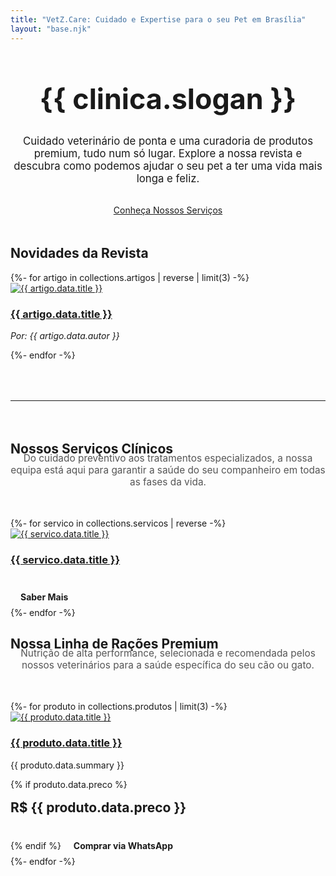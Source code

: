 ```yaml
---
title: "VetZ.Care: Cuidado e Expertise para o seu Pet em Brasília"
layout: "base.njk"
---
```

<div class="container">
  <div class="hero-section">
    <h1>{{ clinica.slogan }}</h1>
    <p>Cuidado veterinário de ponta e uma curadoria de produtos premium, tudo num só lugar. Explore a nossa revista e descubra como podemos ajudar o seu pet a ter uma vida mais longa e feliz.</p>
    <a href="/servicos/" class="cta-button">Conheça Nossos Serviços</a>
  </div>

  <h2 class="section-title">Novidades da Revista</h2>
  
  <div class="card-grid">
    {%- for artigo in collections.artigos | reverse | limit(3) -%}
      <div class="card">
        <a href="{{ artigo.url }}">
          <img src="{{ artigo.data.image }}" alt="{{ artigo.data.title }}" class="card-image">
        </a>
        <div class="card-content">
          <h3><a href="{{ artigo.url }}">{{ artigo.data.title }}</a></h3>
          <p><em>Por: {{ artigo.data.autor }}</em></p>
        </div>
      </div>
    {%- endfor -%}
  </div>

  <hr style="border: 0; height: 1px; background-image: linear-gradient(to right, rgba(0, 0, 0, 0), rgba(0, 0, 0, 0.1), rgba(0, 0, 0, 0)); margin: 4rem 0;">

  <h2 class="section-title">Nossos Serviços Clínicos</h2>
  <p class="section-subtitle">Do cuidado preventivo aos tratamentos especializados, a nossa equipa está aqui para garantir a saúde do seu companheiro em todas as fases da vida.</p>
  <div class="card-grid">
    {%- for servico in collections.servicos | reverse -%}
      <div class="card">
        <a href="{{ servico.url }}"><img src="{{ servico.data.image }}" alt="{{ servico.data.title }}" class="card-image"></a>
        <div class="card-content">
          <h3><a href="{{ servico.url }}">{{ servico.data.title }}</a></h3>
          <a href="{{ servico.url }}" class="cta-button-small">Saber Mais</a>
        </div>
      </div>
    {%- endfor -%}
  </div>

  <h2 class="section-title">Nossa Linha de Rações Premium</h2>
  <p class="section-subtitle">Nutrição de alta performance, selecionada e recomendada pelos nossos veterinários para a saúde específica do seu cão ou gato.</p>
  
  <div class="card-grid">
    {%- for produto in collections.produtos | limit(3) -%}
      <div class="card">
        <a href="{{ produto.url }}">
          <img src="{{ produto.data.image }}" alt="{{ produto.data.title }}" class="card-image">
        </a>
        <div class="card-content">
          <h3><a href="{{ produto.url }}">{{ produto.data.title }}</a></h3>
          <p>{{ produto.data.summary }}</p>
          {% if produto.data.preco %}
            <div class="card-price">R$ {{ produto.data.preco }}</div>
          {% endif %}
          <a href="https://wa.me/{{ clinica.whatsapp }}?text=Olá! Tenho interesse no produto: {{ produto.data.title | urlencode }}" target="_blank" class="cta-button-small">Comprar via WhatsApp</a>
        </div>
      </div>
    {%- endfor -%}
  </div>
</div>

<style>
  .hero-section { text-align: center; margin: 3rem 0; }
  .hero-section h1 { font-size: 3.2em; }
  .hero-section p { font-size: 1.2em; max-width: 700px; margin: 1rem auto 2rem; }
  .card-price { font-size: 1.5em; font-weight: bold; color: var(--cor-verde-petroleo); margin: 1rem 0; }
  .section-subtitle { text-align: center; max-width: 700px; margin: -1.5rem auto 3rem; font-size: 1.1em; color: #555; }
  .cta-button-small { display: inline-block; background-color: transparent; color: var(--cor-laranja-destaque); padding: 8px 16px; border-radius: 5px; text-decoration: none; font-weight: bold; border: 2px solid var(--cor-laranja-destaque); transition: all 0.3s; margin-top: 1rem;}
  .cta-button-small:hover { background-color: var(--cor-laranja-destaque); color: var(--cor-branco) !important; }
</style>
